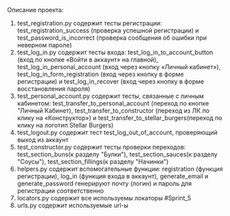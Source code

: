 Описание проекта:
1. test_registration.py содержит тесты регистрации: test_registration_success (проверка успешной регистрации)
и test_password_is_incorrect (проверка сообщения об ошибки при неверном пароле)
2. test_log_in.py содержит тесты входа: test_log_in_to_account_button (вход по кнопке «Войти в аккаунт» на главной),
test_log_in_personal_account (вход через кнопку «Личный кабинет»), test_log_in_form_registration (вход через кнопку в форме регистрации)
и test_log_in_recover (вход через кнопку в форме восстановления пароля)
3. test_personal_account.py содержит тесты, связанные с личным кабинетом: test_transfer_to_personal_account (переход по кнопке "Личный Кабинет),
test_transfer_to_constructor (переход из ЛК по клику на «Конструктор») и test_transfer_to_stellar_burgers(переход по клику на логотип Stellar Burgers)
4. test_logout.py содержит тест test_log_out_of_account, проверяющий выход из аккаунт
5. test_constructor.py содержит тесты проверки переходов: test_section_buns(к разделу "Булки"), test_section_sauces(к разделу "Соусы"), 
test_section_fillings(к разделу "Начинки")
6. helpers.py содержит вспомогательные функции: registration (функция регистрации), log_in (функция входа в аккаунт), generate_email и generate_password
генерируют почту (логин) и пароль для регистрации соответственно
7. locators.py содержит все используемы локаторы #Sprint_5
8. urls.py содержит используемые url-ы
